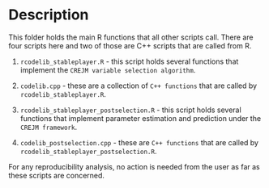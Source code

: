 
# Description

This folder holds the main R functions that all other scripts call. There are four scripts here and two of those are C++ scripts that are called from R.

1. `rcodelib_stableplayer.R` - this script holds several functions that implement the `CREJM variable selection algorithm`.

2. `codelib.cpp` - these are a collection of `C++ functions` that are called by `rcodelib_stableplayer.R`.

3. `rcodelib_stableplayer_postselection.R` - this script holds several functions that implement parameter estimation and prediction under the `CREJM framework`.

4. `codelib_postselection.cpp` - these are `C++ functions` that are called by `rcodelib_stableplayer_postselection.R`.

For any reproducibility analysis, no action is needed from the user as far as these scripts are concerned.

